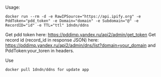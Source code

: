 ﻿Usage:
```
docker run --rm -d -e RawIPSource="https://api.ipify.org" -e PddToken="pdd_token" -e Domain="domain" -e Subdomain="@" -e RecordID="id" -e TTL="ttl" 1dndn/ddns
```

Get pdd token here: https://pddimp.yandex.ru/api2/admin/get_token
Get record id (record_id in response JSON) here:
https://pddimp.yandex.ru/api2/admin/dns/list?domain=your_domain
and PddToken:your_toren in headers.

Use 
```
docker pull 1dndn/ddns for update app
```
